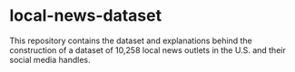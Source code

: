 # local-news-dataset
This repository contains the dataset and explanations behind the construction of a dataset of 10,258 local news outlets in the U.S. and their social media handles.
